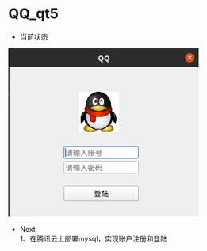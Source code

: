 # QQ_qt5
- 当前状态

![登陆界面](https://github.com/realjc/QQ_qt5/blob/main/doc/login.png)

- Next  
1、在腾讯云上部署mysql，实现账户注册和登陆
